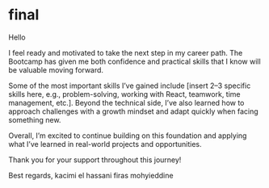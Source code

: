 # final

Hello 

I feel ready and motivated to take the next step in my career path. The Bootcamp has given me both confidence and practical skills that I know will be valuable moving forward.

Some of the most important skills I’ve gained include [insert 2–3 specific skills here, e.g., problem-solving, working with React, teamwork, time management, etc.]. Beyond the technical side, I’ve also learned how to approach challenges with a growth mindset and adapt quickly when facing something new.

Overall, I’m excited to continue building on this foundation and applying what I’ve learned in real-world projects and opportunities.

Thank you for your support throughout this journey!

Best regards,
kacimi el hassani firas mohyieddine